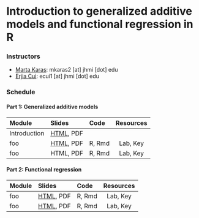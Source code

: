 # Introduction to generalized additive models and functional regression in R

### Instructors 

- [Marta Karas](https://martakarass.github.io/): mkaras2 [at] jhmi [dot] edu
- [Erjia Cui](https://sites.google.com/view/erjiacui): ecui1 [at] jhmi [dot] edu

### Schedule

#### Part 1: Generalized additive models

| **Module**   | **Slides** | **Code**  |  **Resources** |
| :------- | :------- | :------- | :-----: |
| Introduction        | [HTML](/gam_fda_short_course/func_reg/foo/xode_example.html), PDF    |      |   |
| foo        | [HTML](gam_fda_short_course/func_reg/foo/xode_example.html), PDF    | R, Rmd     | Lab, Key   |
| foo        | HTML, PDF    | R, Rmd     | Lab, Key   |

#### Part 2: Functional regression 

| **Module**   | **Slides** | **Code**  |  **Resources** |
| :------- | :------- | :------- | :-----: |
| foo        | [HTML](/func_reg/foo/xode_example.html), PDF    | R, Rmd     | Lab, Key   |
| foo        | [HTML](https://www.wp.pl/), PDF    | R, Rmd     | Lab, Key   |

